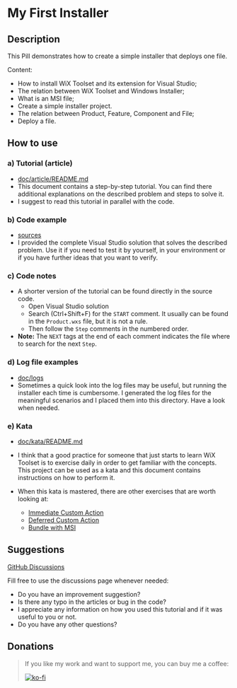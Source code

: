 # My First Installer

## Description

This Pill demonstrates how to create a simple installer that deploys one file.

Content:

-  How to install WiX Toolset and its extension for Visual Studio;
-  The relation between WiX Toolset and Windows Installer;
-  What is an MSI file;
-  Create a simple installer project.
-  The relation between Product, Feature, Component and File;
-  Deploy a file.

## How to use

### a) Tutorial (article)

-  [doc/article/README.md](doc/article/README.md)
- This document contains a step-by-step tutorial. You can find there additional explanations on the described problem and steps to solve it.
- I suggest to read this tutorial in parallel with the code.

### b) Code example

- [sources](sources)
- I provided the complete Visual Studio solution that solves the described problem. Use it if you need to test it by yourself, in your environment or if you have further ideas that you want to verify.

### c) Code notes

- A shorter version of the tutorial can be found directly in the source code.
  - Open Visual Studio solution
  - Search (Ctrl+Shift+F) for the `START` comment. It usually can be found in the `Product.wxs` file, but it is not a rule.
  - Then follow the `Step` comments in the numbered order.
- **Note:** The `NEXT` tags at the end of each comment indicates the file where to search for the next `Step`.

### d) Log file examples

- [doc/logs](doc/logs)
- Sometimes a quick look into the log files may be useful, but running the installer each time is cumbersome. I generated the log files for the meaningful scenarios and I placed them into this directory. Have a look when needed.

### e) Kata

- [doc/kata/README.md](doc/kata/README.md)
- I think that a good practice for someone that just starts to learn WiX Toolset is to exercise daily in order to get familiar with the concepts. This project can be used as a kata and this document contains instructions on how to perform it.

- When this kata is mastered, there are other exercises that are worth looking at:
  - [Immediate Custom Action](https://github.com/WiX-Toolset-Pills-15mg/Immediate-Custom-Action)
  - [Deferred Custom Action](https://github.com/WiX-Toolset-Pills-15mg/Deferred-Custom-Action)
  - [Bundle with MSI](https://github.com/WiX-Toolset-Pills-15mg/Bundle-with-MSI)

## Suggestions

[GitHub Discussions](https://github.com/WiX-Toolset-Pills-15mg/My-First-Installer/discussions)

Fill free to use the discussions page whenever needed:

- Do you have an improvement suggestion?
- Is there any typo in the articles or bug in the code?
- I appreciate any information on how you used this tutorial and if it was useful to you or not.
- Do you have any other questions?

## Donations

> If you like my work and want to support me, you can buy me a coffee:
>
> [![ko-fi](https://www.ko-fi.com/img/githubbutton_sm.svg)](https://ko-fi.com/Y8Y62EZ8H)

